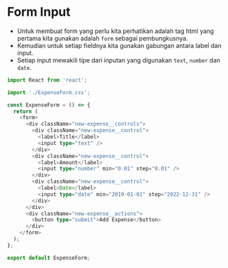 # Form Input

* Untuk membuat form yang perlu kita perhatikan adalah tag html yang pertama kita gunakan adalah `form` sebagai pembungkusnya. 
* Kemudian untuk setiap fieldnya kita gunakan gabungan antara label dan input.
* Setiap input mewakili tipe dari inputan yang digunakan `text`, `number` dan `date`.


```ts
import React from 'react';

import './ExpenseForm.css';

const ExpenseForm = () => {
  return (
    <form>
      <div className="new-expense__controls">
        <div className="new-expense__control">
          <label>Title</label>
          <input type="text" />
        </div>
        <div className="new-expense__control">
          <label>Amount</label>
          <input type="number" min="0.01" step="0.01" />
        </div>
        <div className="new-expense__control">
          <label>Date</label>
          <input type="date" min="2019-01-01" step="2022-12-31" />
        </div>
      </div>
      <div className="new-expense__actions">
        <button type="submit">Add Expense</button>
      </div>
    </form>
  );
};

export default ExpenseForm;
```